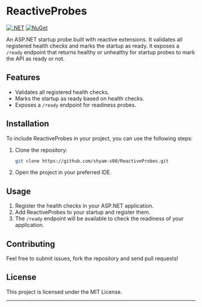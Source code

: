# ReactiveProbes 
[![.NET](https://github.com/shyam-s00/ReactiveProbes/actions/workflows/dotnet.yml/badge.svg)](https://github.com/shyam-s00/ReactiveProbes/actions/workflows/dotnet.yml)  [![NuGet](https://github.com/shyam-s00/ReactiveProbes/actions/workflows/release.yml/badge.svg)](https://github.com/shyam-s00/ReactiveProbes/actions/workflows/release.yml)


An ASP.NET startup probe built with reactive extensions. It validates all registered health checks and marks the startup as ready. It exposes a `/ready` endpoint that returns healthy or unhealthy for startup probes to mark the API as ready or not.

## Features

- Validates all registered health checks.
- Marks the startup as ready based on health checks.
- Exposes a `/ready` endpoint for readiness probes.

## Installation

To include ReactiveProbes in your project, you can use the following steps:

1. Clone the repository:
   ```sh
   git clone https://github.com/shyam-s00/ReactiveProbes.git
   ```
2. Open the project in your preferred IDE.

## Usage

1. Register the health checks in your ASP.NET application.
2. Add ReactiveProbes to your startup and register them.
3. The `/ready` endpoint will be available to check the readiness of your application.

## Contributing

Feel free to submit issues, fork the repository and send pull requests!

## License

This project is licensed under the MIT License.

---
